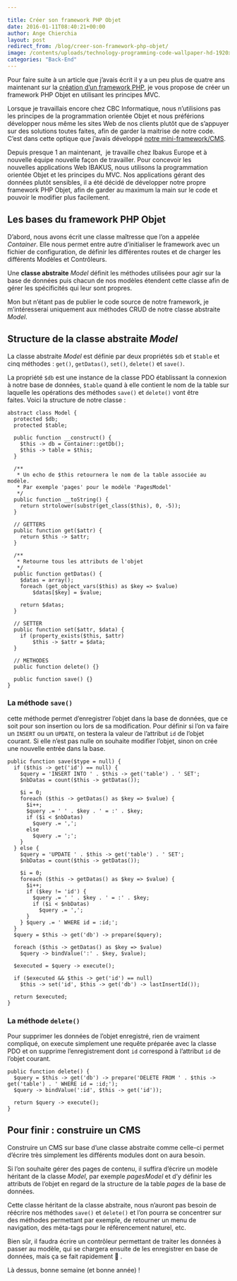 ```yaml
---

title: Créer son framework PHP Objet
date: 2016-01-11T08:40:21+00:00
author: Ange Chierchia
layout: post
redirect_from: /blog/creer-son-framework-php-objet/
image: /contents/uploads/technology-programming-code-wallpaper-hd-1920x1080-825x510.jpg
categories: "Back-End"
---
```

Pour faire suite à un article que j&rsquo;avais écrit il y a un peu plus de quatre ans maintenant sur la [création d&rsquo;un framework PHP](http://chierchia.fr/blog/creer-son-framework-php/), je vous propose de créer un framework PHP Objet en utilisant les principes MVC.<!--more-->

Lorsque je travaillais encore chez CBC Informatique, nous n&rsquo;utilisions pas les principes de la programmation orientée Objet et nous préférions développer nous même les sites Web de nos clients plutôt que de s&rsquo;appuyer sur des solutions toutes faites, afin de garder la maitrise de notre code. C&rsquo;est dans cette optique que j&rsquo;avais développé <a href="https://github.com/nighcrawl/custom-cms" target="_blank">notre mini-framework/CMS</a>.

Depuis presque 1 an maintenant,  je travaille chez Ibakus Europe et à nouvelle équipe nouvelle façon de travailler. Pour concevoir les nouvelles applications Web IBAKUS, nous utilisons la programmation orientée Objet et les principes du MVC. Nos applications gérant des données plutôt sensibles, il a été décidé de développer notre propre framework PHP Objet, afin de garder au maximum la main sur le code et pouvoir le modifier plus facilement.

## Les bases du framework PHP Objet

D&rsquo;abord, nous avons écrit une classe maîtresse que l&rsquo;on a appelée _Container_. Elle nous permet entre autre d&rsquo;initialiser le framework avec un fichier de configuration, de définir les différentes routes et de charger les différents Modèles et Contrôleurs.

Une **classe abstraite** _Model_ définit les méthodes utilisées pour agir sur la base de données puis chacun de nos modèles étendent cette classe afin de gérer les spécificités qui leur sont propres.

Mon but n&rsquo;étant pas de publier le code source de notre framework, je m&rsquo;intéresserai uniquement aux méthodes CRUD de notre classe abstraite _Model_.

## Structure de la classe abstraite _Model_

La classe abstraite _Model_ est définie par deux propriétés `$db` et `$table` et cinq méthodes : `get()`, `getDatas()`, `set()`, `delete()` et `save()`.

La propriété `$db` est une instance de la classe PDO établissant la connexion à notre base de données, `$table` quand à elle contient le nom de la table sur laquelle les opérations des méthodes `save()` et `delete()` vont être faites. Voici la structure de notre classe :

    abstract class Model {
      protected $db;
      protected $table;
  
      public function __construct() {
        $this -> db = Container::getDb();
        $this -> table = $this; 
      }
  
      /**
       * Un echo de $this retournera le nom de la table associée au modèle.
       * Par exemple 'pages' pour le modèle 'PagesModel'
       */
      public function __toString() {
        return strtolower(substr(get_class($this), 0, -5));
      }
  
      // GETTERS
      public function get($attr) {
        return $this -> $attr;
      }
  
      /**
       * Retourne tous les attributs de l'objet
       */
      public function getDatas() {
        $datas = array();
        foreach (get_object_vars($this) as $key => $value)
            $datas[$key] = $value;
        
        return $datas;
      }
  
      // SETTER
      public function set($attr, $data) {
        if (property_exists($this, $attr)
            $this -> $attr = $data;
      }
  
      // METHODES
      public function delete() {}
  
      public function save() {}
    }

### La méthode `save()`

cette méthode permet d&rsquo;enregistrer l&rsquo;objet dans la base de données, que ce soit pour son insertion ou lors de sa modification. Pour définir si l&rsquo;on va faire un `INSERT` ou un `UPDATE`, on testera la valeur de l&rsquo;attribut `id` de l&rsquo;objet courant. Si elle n&rsquo;est pas nulle on souhaite modifier l&rsquo;objet, sinon on crée une nouvelle entrée dans la base.

    public function save($type = null) {
      if ($this -> get('id') == null) {
        $query = 'INSERT INTO ' . $this -> get('table') . ' SET';
        $nbDatas = count($this -> getDatas());

        $i = 0;
        foreach ($this -> getDatas() as $key => $value) {
          $i++;
          $query .= ' ' . $key . ' = :' . $key;
          if ($i < $nbDatas) 
            $query .= ','; 
          else 
            $query .= ';'; 
        } 
      } else {
        $query = 'UPDATE ' . $this -> get('table') . ' SET';
        $nbDatas = count($this -> getDatas());

        $i = 0;
        foreach ($this -> getDatas() as $key => $value) {
          $i++;
          if ($key != 'id') {
            $query .= ' ' . $key . ' = :' . $key;
            if ($i < $nbDatas)
              $query .= ','; 
          } 
        } $query .= ' WHERE id = :id;'; 
      } 
      $query = $this -> get('db') -> prepare($query);

      foreach ($this -> getDatas() as $key => $value)
        $query -> bindValue(':' . $key, $value);

      $executed = $query -> execute();

      if ($executed && $this -> get('id') == null)
        $this -> set('id', $this -> get('db') -> lastInsertId());

      return $executed;
    }

### La méthode `delete()`

Pour supprimer les données de l&rsquo;objet enregistré, rien de vraiment compliqué, on execute simplement une requête préparée avec la classe PDO et on supprime l&rsquo;enregistrement dont `id` correspond à l&rsquo;attribut `id` de l&rsquo;objet courant.

    public function delete() {
      $query = $this -> get('db') -> prepare('DELETE FROM ' . $this -> get('table') . ' WHERE id = :id;');
      $query -> bindValue(':id', $this -> get('id'));
  
      return $query -> execute();
    }

## Pour finir : construire un CMS

Construire un CMS sur base d&rsquo;une classe abstraite comme celle-ci permet d&rsquo;écrire très simplement les différents modules dont on aura besoin.

Si l&rsquo;on souhaite gérer des pages de contenu, il suffira d&rsquo;écrire un modèle héritant de la classe _Model_, par exemple _pagesModel_ et d&rsquo;y définir les attributs de l&rsquo;objet en regard de la structure de la table _pages_ de la base de données.

Cette classe héritant de la classe abstraite, nous n&rsquo;auront pas besoin de réécrire nos méthodes `save()` et `delete()` et l&rsquo;on pourra se concentrer sur des méthodes permettant par exemple, de retourner un menu de navigation, des méta-tags pour le référencement naturel, etc.

Bien sûr, il faudra écrire un contrôleur permettant de traiter les données à passer au modèle, qui se chargera ensuite de les enregistrer en base de données, mais ça se fait rapidement  .

Là dessus, bonne semaine (et bonne année) !